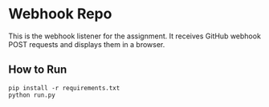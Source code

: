 # Webhook Repo

This is the webhook listener for the assignment. It receives GitHub webhook POST requests and displays them in a browser.

## How to Run

```
pip install -r requirements.txt
python run.py
```

